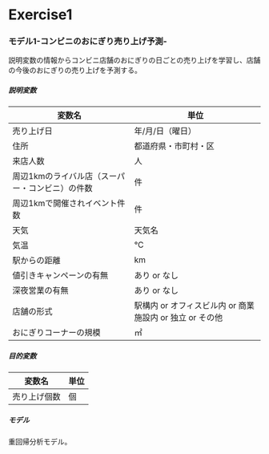 # Exercise1
### モデル1-コンビニのおにぎり売り上げ予測-
説明変数の情報からコンビニ店舗のおにぎりの日ごとの売り上げを学習し、店舗の今後のおにぎりの売り上げを予測する。

##### 説明変数
|  変数名  |  単位  |
| ---- | ---- |
|  売り上げ日  |  年/月/日（曜日）|
|  住所  |  都道府県・市町村・区  |
|  来店人数  |  人  |
|  周辺1kmのライバル店（スーパー・コンビニ）の件数  |  件  |
|  周辺1kmで開催されイベント件数  |  件  |
|  天気  |  天気名  |
|  気温  |  ℃  |
|  駅からの距離  |  km  |
|  値引きキャンペーンの有無  |  あり or なし  |
|  深夜営業の有無  |  あり or なし  |
|  店舗の形式  |  駅構内 or オフィスビル内 or 商業施設内 or 独立 or その他  |
|  おにぎりコーナーの規模  |  ㎡  |

##### 目的変数
|  変数名  |  単位  |
| ---- | ---- |
|  売り上げ個数  |  個  |

##### モデル
重回帰分析モデル。
